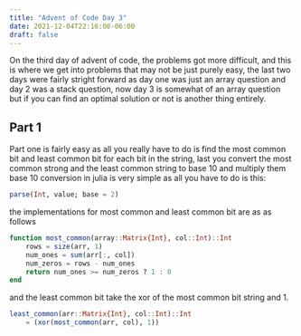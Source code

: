 ```yaml
---
title: "Advent of Code Day 3"
date: 2021-12-04T22:16:08-06:00
draft: false
---
```


On the third day of advent of code, the problems got
more difficult, and this is where we get into problems
that may not be just purely easy, the last two days
were fairly stright forward as day one was just an array
question and day 2 was a stack question, now day 3
is somewhat of an array question but if you can find an
optimal solution or not is another thing entirely.

## Part 1

Part one is fairly easy as all you really have to do
is find the most common bit and least common bit for
each bit in the string, last you convert the most common
strong and the least common string to base 10 and multiply them
base 10 conversion in julia is very simple as all you have to
do is this:

```julia
parse(Int, value; base = 2)
```

the implementations for most common and least common bit are as
as follows

```julia
function most_common(array::Matrix{Int}, col::Int)::Int
	rows = size(arr, 1)
	num_ones = sum(arr[:, col])
	num_zeros = rows - num_ones
	return num_ones >= num_zeros ? 1 : 0
end
```

and the least common bit take the xor of the most common bit
string and 1.

```julia
least_common(arr::Matrix{Int}, col::Int)::Int
	= (xor(most_common(arr, col), 1))
```
